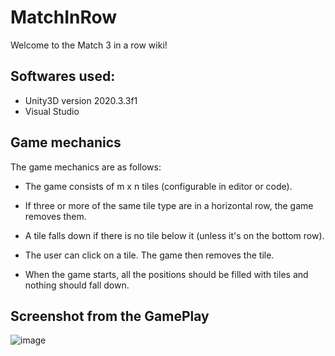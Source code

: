 # MatchInRow

Welcome to the Match 3 in a row wiki!


## **Softwares used:**

* Unity3D version 2020.3.3f1
* Visual Studio

## **Game mechanics**
The game mechanics are as follows:

* The game consists of m x n tiles (configurable in editor or code).

* If three or more of the same tile type are in a horizontal row, the game removes them.

* A tile falls down if there is no tile below it (unless it's on the bottom row).

* The user can click on a tile. The game then removes the tile.

* When the game starts, all the positions should be filled with tiles and nothing should fall down.

## **Screenshot from the GamePlay**

![image](https://user-images.githubusercontent.com/77782738/166165530-da5a54de-3259-426c-ab59-3c2d69a6544e.png)

